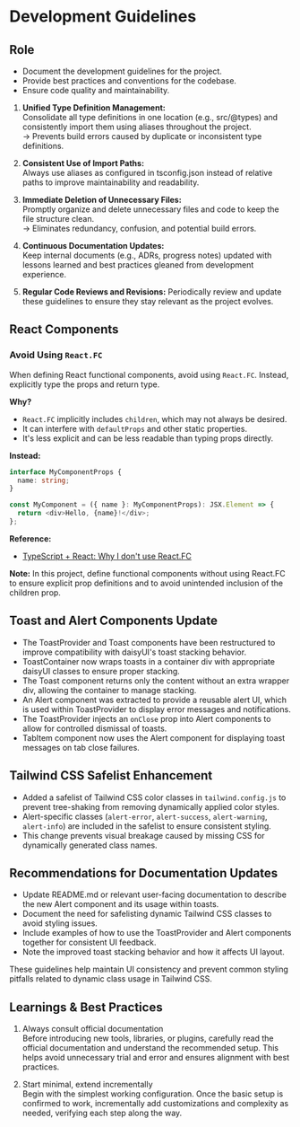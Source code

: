# Development Guidelines

## Role

- Document the development guidelines for the project.
- Provide best practices and conventions for the codebase.
- Ensure code quality and maintainability.

1.  **Unified Type Definition Management:**  
    Consolidate all type definitions in one location (e.g., src/@types) and consistently import them using aliases throughout the project.  
    → Prevents build errors caused by duplicate or inconsistent type definitions.

2.  **Consistent Use of Import Paths:**  
    Always use aliases as configured in tsconfig.json instead of relative paths to improve maintainability and readability.

3.  **Immediate Deletion of Unnecessary Files:**  
    Promptly organize and delete unnecessary files and code to keep the file structure clean.  
    → Eliminates redundancy, confusion, and potential build errors.

4.  **Continuous Documentation Updates:**  
    Keep internal documents (e.g., ADRs, progress notes) updated with lessons learned and best practices gleaned from development experience.

5.  **Regular Code Reviews and Revisions:**
    Periodically review and update these guidelines to ensure they stay relevant as the project evolves.

## React Components

### Avoid Using `React.FC`

When defining React functional components, avoid using `React.FC`. Instead, explicitly type the props and return type.

**Why?**

- `React.FC` implicitly includes `children`, which may not always be desired.
- It can interfere with `defaultProps` and other static properties.
- It's less explicit and can be less readable than typing props directly.

**Instead:**

```typescript
interface MyComponentProps {
  name: string;
}

const MyComponent = ({ name }: MyComponentProps): JSX.Element => {
  return <div>Hello, {name}!</div>;
};
```

**Reference:**

- [TypeScript + React: Why I don't use React.FC](https://fettblog.eu/typescript-react-why-i-dont-use-react-fc/)

**Note:** In this project, define functional components without using React.FC to ensure explicit prop definitions and to avoid unintended inclusion of the children prop.

## Toast and Alert Components Update

- The ToastProvider and Toast components have been restructured to improve compatibility with daisyUI's toast stacking behavior.
- ToastContainer now wraps toasts in a container div with appropriate daisyUI classes to ensure proper stacking.
- The Toast component returns only the content without an extra wrapper div, allowing the container to manage stacking.
- An Alert component was extracted to provide a reusable alert UI, which is used within ToastProvider to display error messages and notifications.
- The ToastProvider injects an `onClose` prop into Alert components to allow for controlled dismissal of toasts.
- TabItem component now uses the Alert component for displaying toast messages on tab close failures.

## Tailwind CSS Safelist Enhancement

- Added a safelist of Tailwind CSS color classes in `tailwind.config.js` to prevent tree-shaking from removing dynamically applied color styles.
- Alert-specific classes (`alert-error`, `alert-success`, `alert-warning`, `alert-info`) are included in the safelist to ensure consistent styling.
- This change prevents visual breakage caused by missing CSS for dynamically generated class names.

## Recommendations for Documentation Updates

- Update README.md or relevant user-facing documentation to describe the new Alert component and its usage within toasts.
- Document the need for safelisting dynamic Tailwind CSS classes to avoid styling issues.
- Include examples of how to use the ToastProvider and Alert components together for consistent UI feedback.
- Note the improved toast stacking behavior and how it affects UI layout.

These guidelines help maintain UI consistency and prevent common styling pitfalls related to dynamic class usage in Tailwind CSS.

## Learnings & Best Practices

1. Always consult official documentation  
   Before introducing new tools, libraries, or plugins, carefully read the official documentation and understand the recommended setup. This helps avoid unnecessary trial and error and ensures alignment with best practices.

2. Start minimal, extend incrementally  
   Begin with the simplest working configuration. Once the basic setup is confirmed to work, incrementally add customizations and complexity as needed, verifying each step along the way.
